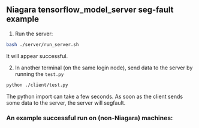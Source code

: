 ## Niagara tensorflow_model_server seg-fault example

1. Run the server:
```bash
bash ./server/run_server.sh
```
It will appear successful.

2. In another terminal (on the same login node), send data to the server by running the `test.py`
```bash
python ./client/test.py
```

The python import can take a few seconds.  As soon as the client sends some data to the server, the server will segfault.

### An example successful run on (non-Niagara) machines:







